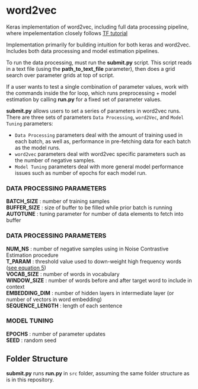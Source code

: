 # word2vec
Keras implementation of word2vec, including full data processing pipeline, where impelementation closely follows [TF tutorial](https://www.tensorflow.org/tutorials/text/word2vec)

Implementation primarily for building intuition for both keras and word2vec. Includes both data processing and model estimation pipelines. 

To run the data processing, must run the __submit.py__ script. This script reads in a text file (using the __path_to_text_file__ parameter), then does a grid search over parameter grids at top of script. 

If a user wants to test a single combination of parameter values, work with the commands inside the for loop, which runs preprocessing + model estimation by calling __run.py__ for a fixed set of parameter values.

__submit.py__ allows users to set a series of parameters in word2vec runs. There are three sets of parameters ``Data Processing``, ``word2Vec``, and ``Model Tuning`` parameters: 

* ``Data Processing`` parameters deal with the amount of training used in each batch, as well as, performance in pre-fetching data for each batch as the model runs. 
* ``word2vec`` parameters deal with word2vec specific parameters such as the number of negative samples.
* ``Model Tuning`` parameters deal with more general model performance issues such as number of epochs for each model run.


### DATA PROCESSING PARAMETERS
__BATCH_SIZE__  : number of training samples  
__BUFFER_SIZE__ : size of buffer to be filled while prior batch is running  
__AUTOTUNE__    : tuning parameter for number of data elements to fetch into buffer 

### DATA PROCESSING PARAMETERS
__NUM_NS__         : number of negative samples using in Noise Contrastive Estimation procedure  
__T_PARAM__        : threshold value used to down-weight high frequency words ([see equation 5](https://papers.nips.cc/paper/2013/file/9aa42b31882ec039965f3c4923ce901b-Paper.pdf))  
__VOCAB_SIZE__     : number of words in vocabulary  
__WINDOW_SIZE__    : number of words before and after target word to include in context  
__EMBEDDING_DIM__  : number of hidden layers in intermediate layer (or number of vectors in word embedding)  
__SEQUENCE_LENGTH__ : length of each sentence  

### MODEL TUNING
__EPOCHS__  : number of parameter updates   
__SEED__    : random seed    


## Folder Structure

__submit.py__ runs __run.py__ in ``src`` folder, assuming the same folder structure as is in this repository. 
